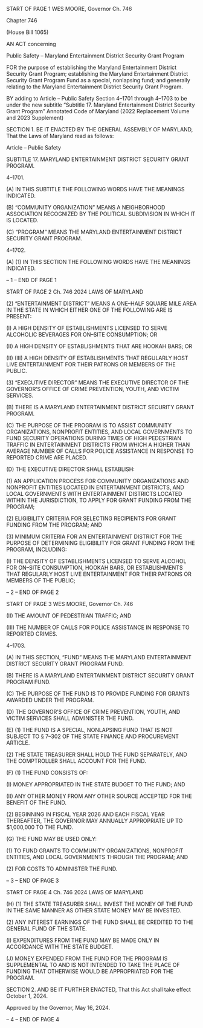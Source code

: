START OF PAGE 1
WES MOORE, Governor Ch. 746

Chapter 746

(House Bill 1065)

AN ACT concerning

Public Safety – Maryland Entertainment District Security Grant Program

FOR the purpose of establishing the Maryland Entertainment District Security Grant
Program; establishing the Maryland Entertainment District Security Grant
Program Fund as a special, nonlapsing fund; and generally relating to the Maryland
Entertainment District Security Grant Program.

BY adding to
Article – Public Safety
Section 4–1701 through 4–1703 to be under the new subtitle “Subtitle 17. Maryland
Entertainment District Security Grant Program”
Annotated Code of Maryland
(2022 Replacement Volume and 2023 Supplement)

SECTION 1. BE IT ENACTED BY THE GENERAL ASSEMBLY OF MARYLAND,
That the Laws of Maryland read as follows:

Article – Public Safety

SUBTITLE 17. MARYLAND ENTERTAINMENT DISTRICT SECURITY GRANT
PROGRAM.

4–1701.

(A) IN THIS SUBTITLE THE FOLLOWING WORDS HAVE THE MEANINGS
INDICATED.

(B) “COMMUNITY ORGANIZATION” MEANS A NEIGHBORHOOD ASSOCIATION
RECOGNIZED BY THE POLITICAL SUBDIVISION IN WHICH IT IS LOCATED.

(C) “PROGRAM” MEANS THE MARYLAND ENTERTAINMENT DISTRICT
SECURITY GRANT PROGRAM.

4–1702.

(A) (1) IN THIS SECTION THE FOLLOWING WORDS HAVE THE MEANINGS
INDICATED.

– 1 –
END OF PAGE 1

START OF PAGE 2
Ch. 746 2024 LAWS OF MARYLAND

(2) “ENTERTAINMENT DISTRICT” MEANS A ONE–HALF SQUARE MILE
AREA IN THE STATE IN WHICH EITHER ONE OF THE FOLLOWING ARE IS PRESENT:

(I) A HIGH DENSITY OF ESTABLISHMENTS LICENSED TO SERVE
ALCOHOLIC BEVERAGES FOR ON–SITE CONSUMPTION; OR

(II) A HIGH DENSITY OF ESTABLISHMENTS THAT ARE HOOKAH
BARS; OR

(II) (III) A HIGH DENSITY OF ESTABLISHMENTS THAT
REGULARLY HOST LIVE ENTERTAINMENT FOR THEIR PATRONS OR MEMBERS OF THE
PUBLIC.

(3) “EXECUTIVE DIRECTOR” MEANS THE EXECUTIVE DIRECTOR OF
THE GOVERNOR’S OFFICE OF CRIME PREVENTION, YOUTH, AND VICTIM SERVICES.

(B) THERE IS A MARYLAND ENTERTAINMENT DISTRICT SECURITY GRANT
PROGRAM.

(C) THE PURPOSE OF THE PROGRAM IS TO ASSIST COMMUNITY
ORGANIZATIONS, NONPROFIT ENTITIES, AND LOCAL GOVERNMENTS TO FUND
SECURITY OPERATIONS DURING TIMES OF HIGH PEDESTRIAN TRAFFIC IN
ENTERTAINMENT DISTRICTS FROM WHICH A HIGHER THAN AVERAGE NUMBER OF
CALLS FOR POLICE ASSISTANCE IN RESPONSE TO REPORTED CRIME ARE PLACED.

(D) THE EXECUTIVE DIRECTOR SHALL ESTABLISH:

(1) AN APPLICATION PROCESS FOR COMMUNITY ORGANIZATIONS AND
NONPROFIT ENTITIES LOCATED IN ENTERTAINMENT DISTRICTS, AND LOCAL
GOVERNMENTS WITH ENTERTAINMENT DISTRICTS LOCATED WITHIN THE
JURISDICTION, TO APPLY FOR GRANT FUNDING FROM THE PROGRAM;

(2) ELIGIBILITY CRITERIA FOR SELECTING RECIPIENTS FOR GRANT
FUNDING FROM THE PROGRAM; AND

(3) MINIMUM CRITERIA FOR AN ENTERTAINMENT DISTRICT FOR THE
PURPOSE OF DETERMINING ELIGIBILITY FOR GRANT FUNDING FROM THE
PROGRAM, INCLUDING:

(I) THE DENSITY OF ESTABLISHMENTS LICENSED TO SERVE
ALCOHOL FOR ON–SITE CONSUMPTION, HOOKAH BARS, OR ESTABLISHMENTS THAT
REGULARLY HOST LIVE ENTERTAINMENT FOR THEIR PATRONS OR MEMBERS OF THE
PUBLIC;

– 2 –
END OF PAGE 2

START OF PAGE 3
WES MOORE, Governor Ch. 746

(II) THE AMOUNT OF PEDESTRIAN TRAFFIC; AND

(III) THE NUMBER OF CALLS FOR POLICE ASSISTANCE IN
RESPONSE TO REPORTED CRIMES.

4–1703.

(A) IN THIS SECTION, “FUND” MEANS THE MARYLAND ENTERTAINMENT
DISTRICT SECURITY GRANT PROGRAM FUND.

(B) THERE IS A MARYLAND ENTERTAINMENT DISTRICT SECURITY GRANT
PROGRAM FUND.

(C) THE PURPOSE OF THE FUND IS TO PROVIDE FUNDING FOR GRANTS
AWARDED UNDER THE PROGRAM.

(D) THE GOVERNOR’S OFFICE OF CRIME PREVENTION, YOUTH, AND
VICTIM SERVICES SHALL ADMINISTER THE FUND.

(E) (1) THE FUND IS A SPECIAL, NONLAPSING FUND THAT IS NOT
SUBJECT TO § 7–302 OF THE STATE FINANCE AND PROCUREMENT ARTICLE.

(2) THE STATE TREASURER SHALL HOLD THE FUND SEPARATELY,
AND THE COMPTROLLER SHALL ACCOUNT FOR THE FUND.

(F) (1) THE FUND CONSISTS OF:

(I) MONEY APPROPRIATED IN THE STATE BUDGET TO THE
FUND; AND

(II) ANY OTHER MONEY FROM ANY OTHER SOURCE ACCEPTED
FOR THE BENEFIT OF THE FUND.

(2) BEGINNING IN FISCAL YEAR 2026 AND EACH FISCAL YEAR
THEREAFTER, THE GOVERNOR MAY ANNUALLY APPROPRIATE UP TO $1,000,000 TO
THE FUND.

(G) THE FUND MAY BE USED ONLY:

(1) TO FUND GRANTS TO COMMUNITY ORGANIZATIONS, NONPROFIT
ENTITIES, AND LOCAL GOVERNMENTS THROUGH THE PROGRAM; AND

(2) FOR COSTS TO ADMINISTER THE FUND.

– 3 –
END OF PAGE 3

START OF PAGE 4
Ch. 746 2024 LAWS OF MARYLAND

(H) (1) THE STATE TREASURER SHALL INVEST THE MONEY OF THE FUND
IN THE SAME MANNER AS OTHER STATE MONEY MAY BE INVESTED.

(2) ANY INTEREST EARNINGS OF THE FUND SHALL BE CREDITED TO
THE GENERAL FUND OF THE STATE.

(I) EXPENDITURES FROM THE FUND MAY BE MADE ONLY IN ACCORDANCE
WITH THE STATE BUDGET.

(J) MONEY EXPENDED FROM THE FUND FOR THE PROGRAM IS
SUPPLEMENTAL TO AND IS NOT INTENDED TO TAKE THE PLACE OF FUNDING THAT
OTHERWISE WOULD BE APPROPRIATED FOR THE PROGRAM.

SECTION 2. AND BE IT FURTHER ENACTED, That this Act shall take effect
October 1, 2024.

Approved by the Governor, May 16, 2024.

– 4 –
END OF PAGE 4